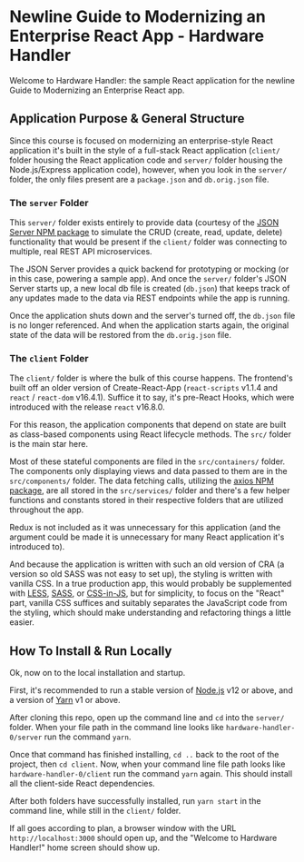 # Newline Guide to Modernizing an Enterprise React App - Hardware Handler

Welcome to Hardware Handler: the sample React application for the newline Guide to Modernizing an Enterprise React app. 

## Application Purpose & General Structure

Since this course is focused on modernizing an enterprise-style React application it's built in the style of a full-stack React application (`client/` folder housing the React application code and `server/` folder housing the Node.js/Express application code), however, when you look in the `server/` folder, the only files present are a `package.json` and `db.orig.json` file.

### The `server` Folder

This `server/` folder exists entirely to provide data (courtesy of the [JSON Server NPM package](https://www.npmjs.com/package/json-server) to simulate the CRUD (create, read, update, delete) functionality that would be present if the `client/` folder was connecting to multiple, real REST API microservices.

The JSON Server provides a quick backend for prototyping or mocking (or in this case, powering a sample app). And once the `server/` folder's JSON Server starts up, a new local db file is created (`db.json`) that keeps track of any updates made to the data via REST endpoints while the app is running. 

Once the application shuts down and the server's turned off, the `db.json` file is no longer referenced. And when the application starts again, the original state of the data will be restored from the `db.orig.json` file.

### The `client` Folder

The `client/` folder is where the bulk of this course happens. The frontend's built off an older version of Create-React-App (`react-scripts` v1.1.4 and `react` / `react-dom` v16.4.1). Suffice it to say, it's pre-React Hooks, which were introduced with the release `react` v16.8.0.

For this reason, the application components that depend on state are built as class-based components using React lifecycle methods. The `src/` folder is the main star here.

Most of these stateful components are filed in the `src/containers/` folder. The components only displaying views and data passed to them are in the `src/components/` folder. The data fetching calls, utilizing the [axios NPM package](https://www.npmjs.com/package/axios), are all stored in the `src/services/` folder and there's a few helper functions and constants stored in their respective folders that are utilized throughout the app.

Redux is not included as it was unnecessary for this application (and the argument could be made it is unnecessary for many React application it's introduced to). 

And because the application is written with such an old version of CRA (a version so old SASS was not easy to set up), the styling is written with vanilla CSS. In a true production app, this would probably be supplemented with [LESS](http://lesscss.org/), [SASS](https://sass-lang.com/), or [CSS-in-JS](https://cssinjs.org/), but for simplicity, to focus on the "React" part, vanilla CSS suffices and suitably separates the JavaScript code from the styling, which should make understanding and refactoring things a little easier.

## How To Install & Run Locally

Ok, now on to the local installation and startup.

First, it's recommended to run a stable version of [Node.js](https://nodejs.org/en/) v12 or above, and a version of [Yarn](https://classic.yarnpkg.com/en/docs/install) v1 or above.

After cloning this repo, open up the command line and `cd` into the `server/` folder. When your file path in the command line looks like `hardware-handler-0/server` run the command `yarn`.

Once that command has finished installing, `cd ..` back to the root of the project, then `cd client`. Now, when your command line file path looks like `hardware-handler-0/client` run the command `yarn` again. This should install all the client-side React dependencies.

After both folders have successfully installed, run `yarn start` in the command line, while still in the `client/` folder.

If all goes according to plan, a browser window with the URL `http://localhost:3000` should open up, and the "Welcome to Hardware Handler!" home screen should show up.
